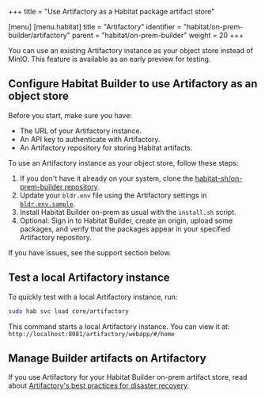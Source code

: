 +++
title = "Use Artifactory as a Habitat package artifact store"

[menu]
  [menu.habitat]
    title = "Artifactory"
    identifier = "habitat/on-prem-builder/artifactory"
    parent = "habitat/on-prem-builder"
    weight = 20
+++

You can use an existing Artifactory instance as your object store instead of MinIO.
This feature is available as an early preview for testing.

## Configure Habitat Builder to use Artifactory as an object store

Before you start, make sure you have:

- The URL of your Artifactory instance.
- An API key to authenticate with Artifactory.
- An Artifactory repository for storing Habitat artifacts.

To use an Artifactory instance as your object store, follow these steps:

1. If you don't have it already on your system, clone the [habitat-sh/on-prem-builder repository](https://github.com/habitat-sh/on-prem-builder).
1. Update your `bldr.env` file using the Artifactory settings in [`bldr.env.sample`](https://github.com/habitat-sh/on-prem-builder/blob/main/bldr.env.sample).
1. Install Habitat Builder on-prem as usual with the `install.sh` script.
1. Optional: Sign in to Habitat Builder, create an origin, upload some packages, and verify that the packages appear in your specified Artifactory repository.

If you have issues, see the support section below.

## Test a local Artifactory instance

To quickly test with a local Artifactory instance, run:

```bash
sudo hab svc load core/artifactory
```

This command starts a local Artifactory instance.
You can view it at: `http://localhost:8081/artifactory/webapp/#/home`

## Manage Builder artifacts on Artifactory

If you use Artifactory for your Habitat Builder on-prem artifact store, read about [Artifactory's best practices for disaster recovery](https://jfrog.com/whitepaper/best-practices-for-artifactory-backups-and-disaster-recovery/).
